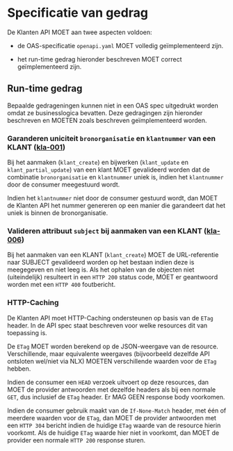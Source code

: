 
# Specificatie van gedrag

De Klanten API MOET aan twee aspecten voldoen:

* de OAS-specificatie `openapi.yaml` MOET volledig geïmplementeerd zijn.

* het run-time gedrag hieronder beschreven MOET correct geïmplementeerd
  zijn.


## Run-time gedrag

Bepaalde gedrageningen kunnen niet in een OAS spec uitgedrukt worden omdat ze
businesslogica bevatten. Deze gedragingen zijn hieronder beschreven en MOETEN
zoals beschreven geïmplementeerd worden.


### **<a name="kla-001">Garanderen uniciteit `bronorganisatie` en `klantnummer` van een KLANT ([kla-001](#kla-001))</a>**

Bij het aanmaken (`klant_create`) en bijwerken (`klant_update` en
`klant_partial_update`) van een klant MOET gevalideerd worden dat de combinatie `bronorganisatie` en `klantnummer` uniek is, indien het `klantnummer` door de consumer
meegestuurd wordt.

Indien het `klantnummer` niet door de consumer gestuurd wordt, dan MOET de Klanten API
het nummer genereren op een manier die garandeert dat het
uniek is binnen de bronorganisatie.


### **<a name="kla-002">Valideren attribuut `subject` bij aanmaken van een KLANT ([kla-006](#kla-002))</a>**

Bij het aanmaken van een KLANT (`klant_create`) MOET de URL-referentie
naar SUBJECT gevalideerd worden op het bestaan indien deze is meegegeven en niet leeg is. Als het ophalen van de objecten niet (uiteindelijk) resulteert in een `HTTP 200` status code, MOET er geantwoord worden met een `HTTP 400` foutbericht. 


### HTTP-Caching

De Klanten API moet HTTP-Caching ondersteunen op basis van de `ETag` header. In
de API spec staat beschreven voor welke resources dit van toepassing is.

De `ETag` MOET worden berekend op de JSON-weergave van de resource.
Verschillende, maar equivalente weergaves (bijvoorbeeld dezelfde API ontsloten
wel/niet via NLX) MOETEN verschillende waarden voor de `ETag` hebben.

Indien de consumer een `HEAD` verzoek uitvoert op deze resources, dan MOET de
provider antwoorden met dezelfde headers als bij een normale `GET`, dus
inclusief de `ETag` header. Er MAG GEEN response body voorkomen.

Indien de consumer gebruik maakt van de `If-None-Match` header, met één of
meerdere waarden voor de `ETag`, dan MOET de provider antwoorden met een
`HTTP 304` bericht indien de huidige `ETag` waarde van de resource hierin
voorkomt. Als de huidige `ETag` waarde hier niet in voorkomt, dan MOET de
provider een normale `HTTP 200` response sturen.